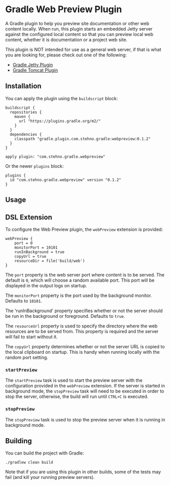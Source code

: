 # Gradle Web Preview Plugin

A Gradle plugin to help you preview site documentation or other web content locally. When run, this plugin starts an embedded Jetty server against
the configured local content so that you can preview local web content, whether it is documentation or a project web site.

This plugin is NOT intended for use as a general web server, if that is what you are looking for, please check out one of the following:

* [Gradle Jetty Plugin](https://docs.gradle.org/current/userguide/jetty_plugin.html)
* [Gradle Tomcat Plugin](https://plugins.gradle.org/plugin/com.bmuschko.tomcat)

## Installation

You can apply the plugin using the `buildscript` block:

    buildscript {
      repositories {
        maven {
          url "https://plugins.gradle.org/m2/"
        }
      }
      dependencies {
        classpath "gradle.plugin.com.stehno.gradle:webpreview:0.1.2"
      }
    }
    
    apply plugin: "com.stehno.gradle.webpreview"
    
Or the newer `plugins` block:

    plugins {
      id "com.stehno.gradle.webpreview" version "0.1.2"
    }
    
## Usage

## DSL Extension

To configure the Web Preview plugin, the `webPreview` extension is provided:

    webPreview {
        port = 0
        monitorPort = 10101
        runInBackground = true
        copyUrl = true
        resourceDir = file('build/web')
    }

The `port` property is the web server port where content is to be served. The default is `0`, which will choose a random available port. This port 
will be displayed in the output logs on startup.

The `monitorPort` property is the port used by the background monitor. Defaults to `10101`.

The 'runInBackground' property specifies whether or not the server should be run in the background or foreground. Defaults to `true`.

The `resourceUrl` property is used to specify the directory where the web resources are to be served from. This property is required and the server
will fail to start without it.

The `copyUrl` property determines whether or not the server URL is copied to the local clipboard on startup. This is handy when running locally 
with the random port setting.

### `startPreview`

The `startPreview` task is used to start the preview server with the configuration provided in the `webPreview` extension. If the server is started
in background mode, the `stopPreview` task will need to be executed in order to stop the server, otherwise, the build will run until `CTRL+C` is 
executed.

### `stopPreview`

The `stopPreview` task is used to stop the preview server when it is running in background mode.

## Building

You can build the project with Gradle:

    ./gradlew clean build

Note that if you are using this plugin in other builds, some of the tests may fail (and kill your running preview servers).